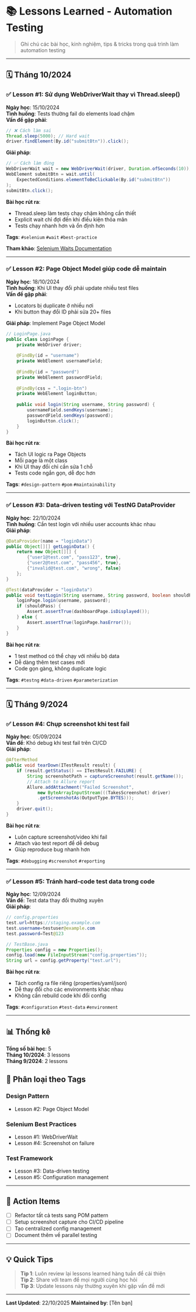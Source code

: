 # 📚 Lessons Learned - Automation Testing

> Ghi chú các bài học, kinh nghiệm, tips & tricks trong quá trình làm automation testing

---

## 🗓️ Tháng 10/2024

### ✅ Lesson #1: Sử dụng WebDriverWait thay vì Thread.sleep()

**Ngày học**: 15/10/2024  
**Tình huống**: Tests thường fail do elements load chậm  
**Vấn đề gặp phải**:
```java
// ❌ Cách làm sai
Thread.sleep(5000); // Hard wait
driver.findElement(By.id("submitBtn")).click();
```

**Giải pháp**:
```java
// ✅ Cách làm đúng
WebDriverWait wait = new WebDriverWait(driver, Duration.ofSeconds(10));
WebElement submitBtn = wait.until(
    ExpectedConditions.elementToBeClickable(By.id("submitBtn"))
);
submitBtn.click();
```

**Bài học rút ra**:
- Thread.sleep làm tests chạy chậm không cần thiết
- Explicit wait chỉ đợi đến khi điều kiện thỏa mãn
- Tests chạy nhanh hơn và ổn định hơn

**Tags**: `#selenium` `#wait` `#best-practice`

**Tham khảo**: [Selenium Waits Documentation](https://www.selenium.dev/documentation/webdriver/waits/)

---

### ✅ Lesson #2: Page Object Model giúp code dễ maintain

**Ngày học**: 18/10/2024  
**Tình huống**: Khi UI thay đổi phải update nhiều test files  
**Vấn đề gặp phải**:
- Locators bị duplicate ở nhiều nơi
- Khi button thay đổi ID phải sửa 20+ files

**Giải pháp**: Implement Page Object Model
```java
// LoginPage.java
public class LoginPage {
    private WebDriver driver;
    
    @FindBy(id = "username")
    private WebElement usernameField;
    
    @FindBy(id = "password")
    private WebElement passwordField;
    
    @FindBy(css = ".login-btn")
    private WebElement loginButton;
    
    public void login(String username, String password) {
        usernameField.sendKeys(username);
        passwordField.sendKeys(password);
        loginButton.click();
    }
}
```

**Bài học rút ra**:
- Tách UI logic ra Page Objects
- Mỗi page là một class
- Khi UI thay đổi chỉ cần sửa 1 chỗ
- Tests code ngắn gọn, dễ đọc hơn

**Tags**: `#design-pattern` `#pom` `#maintainability`

---

### ✅ Lesson #3: Data-driven testing với TestNG DataProvider

**Ngày học**: 22/10/2024  
**Tình huống**: Cần test login với nhiều user accounts khác nhau  
**Giải pháp**:
```java
@DataProvider(name = "loginData")
public Object[][] getLoginData() {
    return new Object[][] {
        {"user1@test.com", "pass123", true},
        {"user2@test.com", "pass456", true},
        {"invalid@test.com", "wrong", false}
    };
}

@Test(dataProvider = "loginData")
public void testLogin(String username, String password, boolean shouldPass) {
    loginPage.login(username, password);
    if (shouldPass) {
        Assert.assertTrue(dashboardPage.isDisplayed());
    } else {
        Assert.assertTrue(loginPage.hasError());
    }
}
```

**Bài học rút ra**:
- 1 test method có thể chạy với nhiều bộ data
- Dễ dàng thêm test cases mới
- Code gọn gàng, không duplicate logic

**Tags**: `#testng` `#data-driven` `#parameterization`

---

## 🗓️ Tháng 9/2024

### ✅ Lesson #4: Chụp screenshot khi test fail

**Ngày học**: 05/09/2024  
**Vấn đề**: Khó debug khi test fail trên CI/CD  
**Giải pháp**:
```java
@AfterMethod
public void tearDown(ITestResult result) {
    if (result.getStatus() == ITestResult.FAILURE) {
        String screenshotPath = captureScreenshot(result.getName());
        // Attach to Allure report
        Allure.addAttachment("Failed Screenshot", 
            new ByteArrayInputStream(((TakesScreenshot) driver)
            .getScreenshotAs(OutputType.BYTES)));
    }
    driver.quit();
}
```

**Bài học rút ra**:
- Luôn capture screenshot/video khi fail
- Attach vào test report để dễ debug
- Giúp reproduce bug nhanh hơn

**Tags**: `#debugging` `#screenshot` `#reporting`

---

### ✅ Lesson #5: Tránh hard-code test data trong code

**Ngày học**: 12/09/2024  
**Vấn đề**: Test data thay đổi thường xuyên  
**Giải pháp**:
```java
// config.properties
test.url=https://staging.example.com
test.username=testuser@example.com
test.password=Test@123

// TestBase.java
Properties config = new Properties();
config.load(new FileInputStream("config.properties"));
String url = config.getProperty("test.url");
```

**Bài học rút ra**:
- Tách config ra file riêng (properties/yaml/json)
- Dễ thay đổi cho các environments khác nhau
- Không cần rebuild code khi đổi config

**Tags**: `#configuration` `#test-data` `#environment`

---

## 📊 Thống kê

**Tổng số bài học**: 5  
**Tháng 10/2024**: 3 lessons  
**Tháng 9/2024**: 2 lessons  

## 📑 Phân loại theo Tags

### Design Pattern
- Lesson #2: Page Object Model

### Selenium Best Practices
- Lesson #1: WebDriverWait
- Lesson #4: Screenshot on failure

### Test Framework
- Lesson #3: Data-driven testing
- Lesson #5: Configuration management

---

## 🎯 Action Items

- [ ] Refactor tất cả tests sang POM pattern
- [ ] Setup screenshot capture cho CI/CD pipeline
- [ ] Tạo centralized config management
- [ ] Document thêm về parallel testing

---

## 💡 Quick Tips

> **Tip 1**: Luôn review lại lessons learned hàng tuần để cải thiện  
> **Tip 2**: Share với team để mọi người cùng học hỏi  
> **Tip 3**: Update lessons này thường xuyên khi gặp vấn đề mới

---

**Last Updated**: 22/10/2025
**Maintained by**: [Tên bạn]